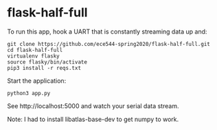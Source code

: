 # flask-half-full

To run this app, hook a UART that is constantly streaming data up and:

    git clone https://github.com/ece544-spring2020/flask-half-full.git
    cd flask-half-full
    virtualenv flasky
    source flasky/bin/activate
    pip3 install -r reqs.txt

Start the application:  

    python3 app.py
  
See http://localhost:5000 and watch your serial data stream.  

Note: I had to install libatlas-base-dev to get numpy to work.
